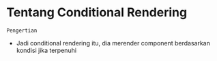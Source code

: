 # Tentang Conditional Rendering

`Pengertian`
- Jadi conditional rendering itu, dia merender component berdasarkan kondisi
jika terpenuhi



